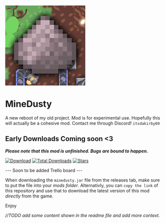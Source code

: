 ![Logo](assets/icon-git.png?align=center)

# MineDusty
A new reboot of my old project. Mod is for experimental use. Hopefully this will actually be a cohesive mod. Contact me through Discord! `itsdakirby69`

## Early Downloads Coming soon <3

**_Please note that this mod is unfinished. Bugs are bound to happen._**

[![Download](https://img.shields.io/github/v/release/ItsKirby69/MineDusty?color=green&include_prereleases&label=DOWNLOAD%20LATEST%20RELEASE&logo=github&logoColor=green&style=for-the-badge)](https://github.com/ItsKirby69/MineDusty/releases) [![Total Downloads](https://img.shields.io/github/downloads/ItsKirby69/MineDusty/total?color=555555&label=%20&style=for-the-badge&logo=docusign&logoColor=green)](https://github.com/ItsKirby69/MineDusty/releases) [![Stars](https://img.shields.io/github/stars/ItsKirby69/MineDusty?style=for-the-badge)](https://github.com/ItsKirby69/MineDusty/stargazers)

--- Soon to be added Trello board ---

When downloading the `minedusty.jar` file from the releases tab, make sure to put the file into your *mods folder*.
Alternativly, you can `copy the link` of this repository and use that to download the latest version of this mod *directly* from the game.

Enjoy

*//TODO add some content shown in the readme file and add more context.*